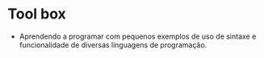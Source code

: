 # Tool box

- Aprendendo a programar com pequenos exemplos de
uso de sintaxe e funcionalidade de diversas linguagens de programação.
